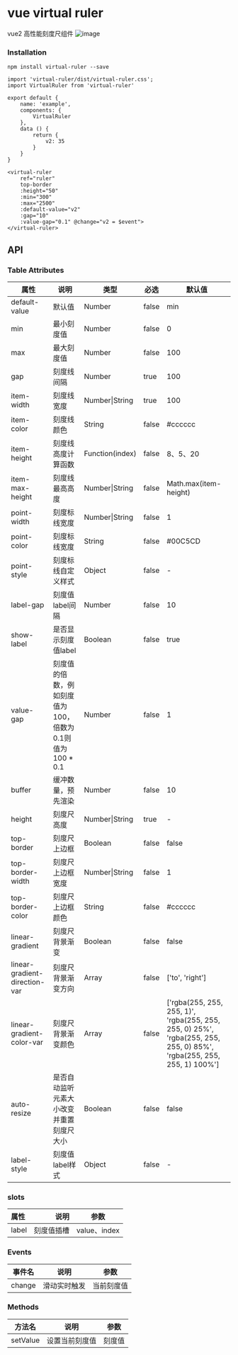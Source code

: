 # vue virtual ruler

vue2 高性能刻度尺组件
![image](https://github.com/zhouxianjun/vue-virtual-ruler/raw/master/src/assets/%E5%B1%8F%E5%B9%95%E5%BD%95%E5%88%B62020-07-10%20%E4%B8%8B%E5%8D%886.gif)

### Installation

```
npm install virtual-ruler --save
```

```
import 'virtual-ruler/dist/virtual-ruler.css';
import VirtualRuler from 'virtual-ruler'

export default {
    name: 'example',
    components: {
        VirtualRuler
    },
    data () {
        return {
            v2: 35
        }
    }
}

<virtual-ruler
    ref="ruler"
    top-border
    :height="50"
    :min="300"
    :max="2500"
    :default-value="v2"
    :gap="10"
    :value-gap="0.1" @change="v2 = $event">
</virtual-ruler>
```

## API

### Table Attributes

| 属性          | 说明                                          | 类型  |   必选    | 默认值     |
| ------------- | --------------------------------------------- | -------- | ---- | ---------- |
| default-value  | 默认值                                | Number   |   false  | min         |
| min       | 最小刻度值                                 | Number   |    false   | 0         |
| max       | 最大刻度值                                 | Number   |    false  | 100         |
| gap       | 刻度线间隔                                 | Number   |    true  | 100         |
| item-width       | 刻度线宽度                                 | Number\|String   |    true  | 100         |
| item-color       | 刻度线颜色                                | String   |    false  | \#cccccc         |
| item-height       | 刻度线高度计算函数                                | Function(index)   |    false  | 8、5、20         |
| item-max-height    | 刻度线最高高度                                | Number\|String   |    false  | Math.max(item-height)        |
| point-width    | 刻度标线宽度                                | Number\|String   |    false  | 1        |
| point-color    | 刻度标线宽度                                | String   |    false  | \#00C5CD        |
| point-style    | 刻度标线自定义样式                                | Object   |    false  | -        |
| label-gap    | 刻度值label间隔                                | Number   |    false  | 10        |
| show-label    | 是否显示刻度值label                                | Boolean   |    false  | true        |
| value-gap    | 刻度值的倍数，例如刻度值为 100，倍数为0.1则值为100 * 0.1 | Number   |    false  | 1        |
| buffer    | 缓冲数量，预先渲染                                | Number   |    false  | 10        |
| height    | 刻度尺高度                                | Number\|String   |    true  | -        |
| top-border    | 刻度尺上边框                                | Boolean   |    false  | false       |
| top-border-width    | 刻度尺上边框宽度                                | Number\|String   |    false  | 1       |
| top-border-color    | 刻度尺上边框颜色                              | String   |    false  | \#cccccc      |
| linear-gradient    | 刻度尺背景渐变                              | Boolean   |    false  | false      |
| linear-gradient-direction-var    | 刻度尺背景渐变方向                              | Array   |    false  | ['to', 'right']      |
| linear-gradient-color-var    | 刻度尺背景渐变颜色                              | Array   |    false  | ['rgba(255, 255, 255, 1)', 'rgba(255, 255, 255, 0) 25%', 'rgba(255, 255, 255, 0) 85%', 'rgba(255, 255, 255, 1) 100%']      |
| auto-resize    | 是否自动监听元素大小改变并重置刻度尺大小                           | Boolean   |    false  | false      |
| label-style    | 刻度值label样式                           | Object   |    false  | -      |


### slots

| 属性      |    说明 | 参数  |
| :-------- | --------:| :--: |
| label  | 刻度值插槽 |  value、index  |

### Events

| 事件名           | 说明                   | 参数                 |
| ---------------- | ---------------------- | -------------------- |
| change  | 滑动实时触发       | 当前刻度值 |

### Methods

| 方法名          | 说明             | 参数                                      |
| --------------- | ---------------- | ----------------------------------------- |
| setValue | 设置当前刻度值 | 刻度值 |
